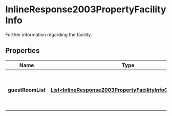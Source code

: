 

# InlineResponse2003PropertyFacilityInfo

Further information regarding the facility.

## Properties

Name | Type | Description | Notes
------------ | ------------- | ------------- | -------------
**guestRoomList** | [**List&lt;InlineResponse2003PropertyFacilityInfoGuestRoomList&gt;**](InlineResponse2003PropertyFacilityInfoGuestRoomList.md) | An array of objects representing a room in the property. | 



